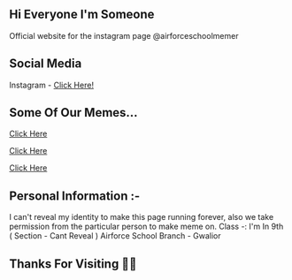 ## Hi Everyone I'm Someone
Official website for the instagram page @airforceschoolmemer
## Social Media 
Instagram - [Click Here!](https://www.instagram.com/airforceschoolmemer/)
## Some Of Our Memes...
[Click Here](https://www.instagram.com/p/CgYYRorvh-O/?igshid=YmMyMTA2M2Y=)

[Click Here](https://www.instagram.com/p/CgXNfilKwP1/?igshid=YmMyMTA2M2Y=)

[Click Here](https://www.instagram.com/p/CgXLw3FKmlu/?igshid=YmMyMTA2M2Y=)

## Personal Information :-
I can't reveal my identity to make this page running forever, also we take permission from the particular person to make meme on.
Class -: I'm In 9th ( Section - Cant Reveal )
Airforce School Branch - Gwalior


## Thanks For Visiting 🙏😊 
